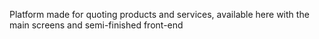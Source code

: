Platform made for quoting products and services, available here with the main screens and semi-finished front-end
